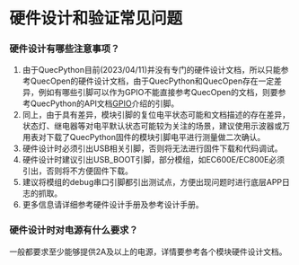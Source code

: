 # 硬件设计和验证常见问题

### **硬件设计有哪些注意事项？**

1. 由于QuecPython目前(2023/04/11)并没有专门的硬件设计文档，所以只能参考QuecOpen的硬件设计文档，由于QuecPython和QuecOpen存在一定差异，例如有哪些引脚可以作为GPIO不能直接参考QuecOpen的文档，则要参考QuecPython的API文档[GPIO](./../../../API_reference/zh/QuecPython类库/machine.Pin.html)介绍的引脚。
2. 同上，由于具有差异，模块引脚的复位电平状态可能和文档描述的存在差异，状态灯、继电器等对电平默认状态可能较为关注的场景，建议使用示波器或万用表对下载了QuecPython固件的模块引脚电平进行测量做二次确认。
3. 硬件设计时必须引出USB相关引脚，否则将无法进行固件下载和代码调试。
4. 硬件设计时建议引出USB_BOOT引脚，部分模组，如EC600E/EC800E必须引出，否则将不方便固件下载。
5. 建议将模组的debug串口引脚都引出测试点，方便出现问题时进行底层APP日志的抓取。
6. 更多信息请详细参考硬件设计手册及参考设计手册。

### **硬件设计时对电源有什么要求？**

一般都要求至少能够提供2A及以上的电源，详情要参考各个模块硬件设计文档。